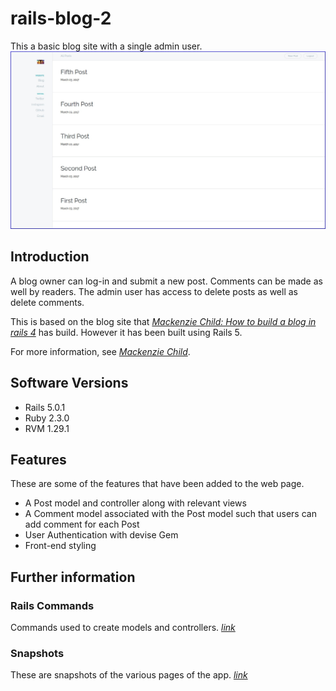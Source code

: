 
# rails-blog-2
This a basic blog site with a single admin user.
![Alt text](app/assets/images/frontpage_admin.jpg?raw=true "Hompage")

## Introduction
A blog owner can log-in and submit a new post.
Comments can be made as well by readers.
The admin user has access to delete posts as well as delete comments.

This is based on the blog site that [*Mackenzie Child: How to build a blog in rails 4*](https://mackenziechild.me/) has build.
However it has been built using Rails 5.

For more information, see [*Mackenzie Child*](https://mackenziechild.me/).

## Software Versions
*   Rails 5.0.1
*   Ruby 2.3.0
*   RVM 1.29.1

## Features
These are some of the features that have been added to the web page.
*   A Post model and controller along with relevant views
*   A Comment model associated with the Post model such that users can add comment for each Post
*   User Authentication with devise Gem
*   Front-end styling

## Further information
### Rails Commands
Commands used to create models and controllers.
[*link*](COMMANDS.md)

### Snapshots
These are snapshots of the various pages of the app.
[*link*](SNAPSHOTS.md)
